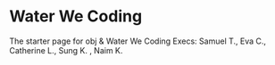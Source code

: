 # Water We Coding
The starter page for obj &amp; Water We Coding 
Execs: Samuel T., Eva C., Catherine L., Sung K. , Naim K.
